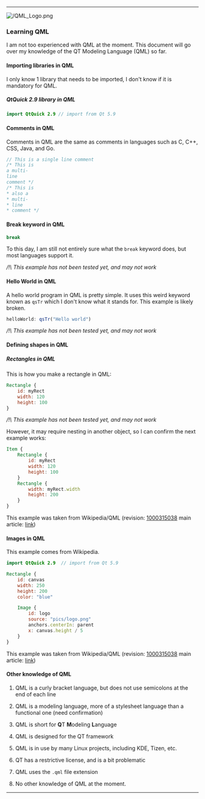 
***

![/QML_Logo.png](/QML_Logo.png)

### Learning QML

I am not too experienced with QML at the moment. This document will go over my knowledge of the QT Modeling Language (QML) so far.

#### Importing libraries in QML

I only know 1 library that needs to be imported, I don't know if it is mandatory for QML.

##### QtQuick 2.9 library in QML

```qml
import QtQuick 2.9 // import from Qt 5.9
```

#### Comments in QML

Comments in QML are the same as comments in languages such as C, C++, CSS, Java, and Go.

```qml
// This is a single line comment
/* This is
a multi-
line
comment */
/* This is
* also a
* multi-
* line
* comment */
```

#### Break keyword in QML

```qml
break
```

To this day, I am still not entirely sure what the `break` keyword does, but most languages support it.

_/!\ This example has not been tested yet, and may not work_

#### Hello World in QML

A hello world program in QML is pretty simple. It uses this weird keyword known as `qsTr` which I don't know what it stands for. This example is likely broken.

```qml
helloWorld: qsTr("Hello world")
```

_/!\ This example has not been tested yet, and may not work_

#### Defining shapes in QML

##### Rectangles in QML

This is how you make a rectangle in QML:

```qml
Rectangle {
	id: myRect
	width: 120
	height: 100
}
```

_/!\ This example has not been tested yet, and may not work_

However, it may require nesting in another object, so I can confirm the next example works:

```qml
Item {
	Rectangle {
		id: myRect
		width: 120
		height: 100
	}
	Rectangle {
		width: myRect.width
		height: 200
	}
}
```

This example was taken from Wikipedia/QML (revision: [1000315038](https://en.wikipedia.org/w/index.php?title=QML&oldid=1000315038) main article: [link](https://en.wikipedia.org/wiki/QML)) 

#### Images in QML

This example comes from Wikipedia.

```qml
import QtQuick 2.9  // import from Qt 5.9

Rectangle {
	id: canvas
	width: 250
	height: 200
	color: "blue"

	Image {
		id: logo
		source: "pics/logo.png"
		anchors.centerIn: parent
 		x: canvas.height / 5
	}
}
```

This example was taken from Wikipedia/QML (revision: [1000315038](https://en.wikipedia.org/w/index.php?title=QML&oldid=1000315038) main article: [link](https://en.wikipedia.org/wiki/QML)) 

#### Other knowledge of QML

1. QML is a curly bracket language, but does not use semicolons at the end of each line

2. QML is a modeling language, more of a stylesheet language than a functional one (need confirmation)

3. QML is short for **Q**T **M**odeling **L**anguage

4. QML is designed for the QT framework

5. QML is in use by many Linux projects, including KDE, Tizen, etc.

6. QT has a restrictive license, and is a bit problematic

7. QML uses the `.qml` file extension

8. No other knowledge of QML at the moment.

***

